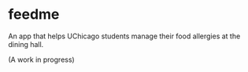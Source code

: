 feedme
======

An app that helps UChicago students manage their food allergies at the dining hall.

(A work in progress)
